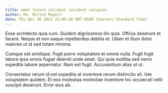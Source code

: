 ```yaml
---
title: amet facere incidunt incidunt voluptas
author: Ms. Milton Mayert
date: Thu Dec 30 2021 23:06:40 GMT-0500 (Eastern Standard Time)
---
```

Esse architecto quia cum. Quidem dignissimos illo quia. Officia deserunt et facere. Neque et non eaque repellendus debitis et. Ullam et illum dolor maiores ut id sed totam minima.

 Cumque est similique. Fugit porro voluptatem et omnis nulla. Fugit fugit labore ipsa omnis fugiat deleniti unde amet. Qui quia mollitia sed nemo expedita labore aspernatur. Nam est fugit. Accusantium alias ut ut.

 Consectetur rerum id est expedita at inventore rerum distinctio sit. Iste voluptatem quidem. Et eos molestias molestiae inventore hic occaecati velit suscipit deserunt. Error eius ab.